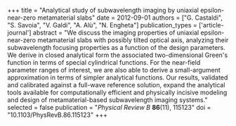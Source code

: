 +++
title = "Analytical study of subwavelength imaging by uniaxial epsilon-near-zero metamaterial slabs"
date = 2012-09-01
authors = ["G. Castaldi", "S. Savoia", "V. Galdi", "A. Alù", "N. Engheta"]
publication_types = ['article-journal']
abstract = "We discuss the imaging properties of uniaxial epsilon-near-zero metamaterial slabs with possibly tilted optical axis, analyzing their subwavelength focusing properties as a function of the design parameters. We derive in closed analytical form the associated two-dimensional Green's function in terms of special cylindrical functions. For the near-field parameter ranges of interest, we are also able to derive a small-argument approximation in terms of simpler analytical functions. Our results, validated and calibrated against a full-wave reference solution, expand the analytical tools available for computationally efficient and physically incisive modeling and design of metamaterial-based subwavelength imaging systems."
selected = false
publication = "*Physical Review B* **86**(11), 115123"
doi = "10.1103/PhysRevB.86.115123"
+++
